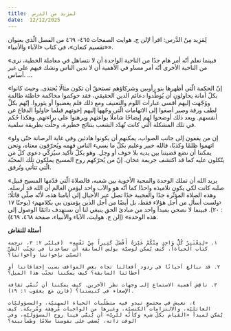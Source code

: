 ```yaml
---
title:  لمزيد من الدرس
date:  12/12/2025
---
```


لِمَزِيد مِنْ الدَّرس: اقرأ لإلن ج. هوايت الصفحات ٤٦٥- ٤٦٩ من الفصل الّذي بعنوان «تقسيم كنعان»، في كتاب «الآباء والأنبياء».

«فبينما نعلم أنّه أمر هام جدًا من الناحية الواحدة أن لا نتساهل في معاملة الخطية، نرى من الناحية الأخرى أنّه أمر مساو في الأهمية أن لا ندين الناس ونشك فيهم على غير أساس. …

«إنّ الحكمة الّتي أظهرها بنو رأوبين وشركاؤهم تستحقّ أن تكون مثالًا يُحتذى. وحيث كانوا بكلّ أمانة يحاولون أن يُوطّدوا دعائم الدين الحقيقي، فقد حوكموا محاكمة خاطئة ظالمة ووُجّهت إليهم أقسى عبارات اللوم والتعنيف ومع ذلك فلم يغضبوا أو يثوروا. إنّهم بكلِّ لطف ورقة وصبر أصغوا إلى الاتهامات الّتي وجّهها إليهم إخوتهم قبلما حاولوا الدفاع عن أنفسهم. وبعد ذلك أوضحوا لهم إيضاحًا شاملًا بواعثهم وبرهنوا على براءتهم. وهكذا حُكم في تلك المشكلة الّتي كانت تُهدّد الشعب بنتائج خطيرة، وحلّت بطريقة سلمية.

«إن من يقفون إلى جانب الصواب، يمكنهم أن يكونوا هادئين وفي غاية الرصانة حتّى ولو اتهموا ظلمًا وكذبًا، فالله خبير وعليم بكلّ ما يسيء الناس فهمه ويُحرّفون معناه، ونحن يمكننا أن نضع قضيتنا بين يديه بلا خوف أو وجل. وهو بكلّ تأكيد سيُزكّي دعوى كلّ من يتّكلون عليه كما قد اكتشف جريمة عخان. إنّ من يُحرّكهم روح المسيح يملكون تلك المحبّة الّتي تتأني وتُرفق.

«يريد الله أن تملك الوحدة والمحبة الأخوية بين شعبه، فالصلاة الّتي قدّمها المسيح قبيل صلبه كانت لكي يكون تلاميذه واحدًا كما أنّه هو والآب واحد ليؤمن العالم أن الله قد أرسله. وهذه الصلاة المؤثّرة جدًا والعجيبة جدًا تصل عبر الأجيال إلى أيامنا هذه، لأنّه صلّى قائلًا: ‹ولست أسأل من أجل هؤلاء فقط، بل أيضًا من أجل الذين يؤمنون بي بكلامهم› (يوحنّا ١٧ : ٢٠). فبينما لا نضحي بمبدأ واحد من مبادئ الحق ينبغي لنا أن نستهدف دائمًا الوصول إلى هذه الوحدة» (إلن ج. هوايت، الآباء والأنبياء، صفحة ٤٦٨، ٤٦٩).

**أسئلة للنقاش**

`١. «لِيَعْتَبِرْ كُلُّ وَاحِدٍ مِنْكُمْ غَيْرَهُ أَفْضَلَ كَثِيراً مِنْ نَفْسِهِ»  (فيلبّي ٢: ٣، ترجمة كتاب الحياة). كيف يُمكن لوصيّة بولس السابقة أن تساعدنا في تجنّب الظنّ السيّئ بإخواننا وأخواتنا؟`

`٢. قد نبالغ أحيانًا في ردود أفعالنا تجاه بعض المواقف بسبب إخفاقاتنا أو أخطائنا السابقة؟ كيف يمكننا تجنّب هذا الميل؟`

`٣. ناقِش أهمية الاستماع إلى وجهات نظر الآخرين. كيف يمكننا أن نُنمّي ثقافة الإصغاء في كنيستنا؟ (قارن مع يعقوب ١: ١٩).`

`٤. نعيش في مجتمعٍ تبدو فيه متطلّبات الحياة المهنيّة، والمسؤوليّات العائليّة، والالتزامات الكنسيّة، وغيرها من الواجبات مُرهِقة ومُربكة. كيف يُمكن لمبدأ «القيام بكلّ شيء وكأنّه للربّ» أن يُنمّي فينا روح المسؤوليّة، وفي الوقت ذاته، يُضفي على نفوسنا سلامًا وطمأنينة؟`